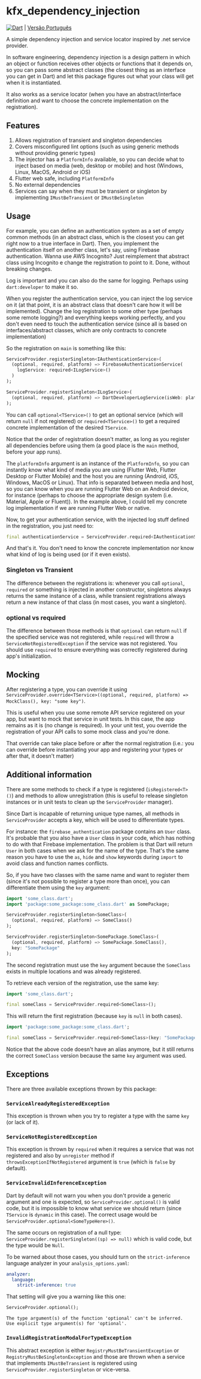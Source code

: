 # kfx_dependency_injection

[![Dart](https://github.com/JCKodel/kfx_dependency_injection/actions/workflows/dart.yml/badge.svg)](https://github.com/JCKodel/kfx_dependency_injection/actions/workflows/dart.yml) | [Versão Português](README.pt.md)

A simple dependency injection and service locator inspired by .net service provider.

In software engineering, dependency injection is a design pattern in which an object or function receives other objects or functions that it depends on, so you can pass
some abstract classes (the closest thing as an interface you can get in Dart) and let this package figures out what your class will get when it is instantiated.

It also works as a service locator (when you have an abstract/interface definition and want to choose the concrete implementation on the registration).

## Features

1) Allows registration of transient and singleton dependencies
2) Covers misconfigured lint options (such as using generic methods without providing generic types)
3) The injector has a `PlatformInfo` available, so you can decide what to inject based on media (web, desktop or mobile) and host (Windows, Linux, MacOS, Android or iOS)
4) Flutter web safe, including `PlatformInfo`
5) No external dependencies
6) Services can say when they must be transient or singleton by implementing `IMustBeTransient` or `IMustBeSingleton`

## Usage

For example, you can define an authentication system as a set of empty common methods (in an abstract class, which is the closest you can get right now to a true
interface in Dart). Then, you implement the authentication itself on another class, let's say, using Firebase authentication. Wanna use AWS Incognito? Just reimplement
that abstract class using Incognito e change the registration to point to it. Done, without breaking changes.

Log is important and you can also do the same for logging. Perhaps using `dart:developer` to make it so.

When you register the authentication service, you can inject the log service on it (at that point, it is an abstract class that doesn't care how it will be implemented).
Change the log registration to some other type (perhaps some remote logging?) and everything keeps working perfectly, and you don't even need to touch the authentication
service (since all is based on interfaces/abstract classes, which are only contracts to concrete implementation)

So the registration on `main` is something like this:

```dart
ServiceProvider.registerSingleton<IAuthenticationService>(
  (optional, required, platform) => FirebaseAuthenticationService(
    logService: required<ILogService>()
  )
);

ServiceProvider.registerSingleton<ILogService>(
  (optional, required, platform) => DartDeveloperLogService(isWeb: platform.platformMedia == PlatformMedia.web)
);
```

You can call `optional<TService>()` to get an optional service (which will return `null` if not registered) or `required<TService>()` to get a required
concrete implementation of the desired `TService`.

Notice that the order of registration doesn't matter, as long as you register all dependencies before using them (a good place is the `main` method, before your app runs).

The `platformInfo` argument is an instance of the `PlatformInfo`, so you can instantly know what kind of media you are using (Flutter Web, Flutter Desktop or Flutter Mobile)
and the host you are running (Android, iOS, Windows, MacOS or Linux). That info is separated between media and host, so you can know when you are running Flutter Web on an
Android device, for instance (perhaps to choose the appropriate design system (i.e. Material, Apple or Fluent)). In the example above, I could tell my concrete log implementation if we are running Flutter Web or native.

Now, to get your authentication service, with the injected log stuff defined in the registration, you just need to:

```dart
final authenticationService = ServiceProvider.required<IAuthenticationService>();
```

And that's it. You don't need to know the concrete implementation nor know what kind of log is being used (or if it even exists).

### Singleton vs Transient

The difference between the registrations is: whenever you call `optional`, `required` or something is injected in another constructor, singletons always
returns the same instance of a class, while transient registrations always return a new instance of that class (in most cases, you want a singleton).

### optional vs required

The difference between those methods is that `optional` can return `null` if the specified service was not registered, while `required` will throw a
`ServiceNotRegisteredException` if the service was not registered. You should use `required` to ensure everything was correctly registered during app's initialization.

## Mocking

After registering a type, you can override it using `ServiceProvider.override<TService>((optional, required, platform) => MockClass(), key: "some key")`.

This is useful when you use some remote API service registered on your app, but want to mock that service in unit tests. In this case, the app remains as it is (no change
is required). In your unit test, you override the registration of your API calls to some mock class and you're done.

That override can take place before or after the normal registration (i.e.: you can override before instantiating your app and registering your types or after that, it
doesn't matter)

## Additional information

There are some methods to check if a type is registered (`isRegistered<T>()`) and methods to allow unregistration (this is useful to release singleton instances or
in unit tests to clean up the `ServiceProvider` manager).

Since Dart is incapable of returning unique type names, all methods in `ServiceProvider` accepts a key, which will be used to differentiate types.

For instance: the `firebase_authentication` package contains an `User` class. It's probable that you also have a `User` class in your code, which has nothing to do
with that Firebase implementation. The problem is that Dart will return `User` in both cases when we ask for the name of the type. That's the same reason you have to use
the `as`, `hide` and `show` keywords during `import` to avoid class and function names conflicts.

So, if you have two classes with the same name and want to register them (since it's not possible to register a type more than once), you can differentiate them using
the `key` argument:

```dart
import 'some_class.dart';
import 'package:some_package:some_class.dart' as SomePackage;

ServiceProvider.registerSingleton<SomeClass>(
  (optional, required, platform) => SomeClass()
);

ServiceProvider.registerSingleton<SomePackage.SomeClass>(
  (optional, required, platform) => SomePackage.SomeClass(),
  key: "SomePackage"
);
```

The second registration must use the `key` argument because the `SomeClass` exists in multiple locations and was already registered.

To retrieve each version of the registration, use the same key:

```dart
import 'some_class.dart';

final someClass = ServiceProvider.required<SomeClass>();
```

This will return the first registration (because `key` is `null` in both cases).

```dart
import 'package:some_package:some_class.dart';

final someClass = ServiceProvider.required<SomeClass>(key: "SomePackage");
```

Notice that the above code doesn't have an alias anymore, but it still returns the correct `SomeClass` version because the same `key` argument was used.

## Exceptions

There are three available exceptions thrown by this package:

### `ServiceAlreadyRegisteredException`

This exception is thrown when you try to register a type with the same `key` (or lack of it).

### `ServiceNotRegisteredException`

This exception is thrown by `required` when it requires a service that was not registered and also by `unregister` method if `throwsExceptionIfNotRegistered`
argument is `true` (which is `false` by default).

### `ServiceInvalidInferenceException`

Dart by default will not warn you when you don't provide a generic argument and one is expected, so `ServiceProvider.optional()` is valid code,
but it is impossible to know what service we should return (since `TService` is `dynamic` in this case). The correct usage would be
`ServiceProvider.optional<SomeTypeHere>()`.

The same occurs on registration of a null type: `ServiceProvider.registerSingleton((sp) => null)` which is valid code, but the type would be `Null`.

To be warned about those cases, you should turn on the `strict-inference` language analyzer in your `analysis_options.yaml`:

```yaml
analyzer:
  language:
    strict-inference: true
```

That setting will give you a warning like this one:

```dart
ServiceProvider.optional();
```

```text
The type argument(s) of the function 'optional' can't be inferred. 
Use explicit type argument(s) for 'optional'.
```

### `InvalidRegistrationModalForTypeException`

This abstract exception is either `RegistryMustBeTransientException` or `RegistryMustBeSingletonException` and those are thrown when a service that implements
`IMustBeTransient` is registered using `ServiceProvider.registerSingleton` or vice-versa.
